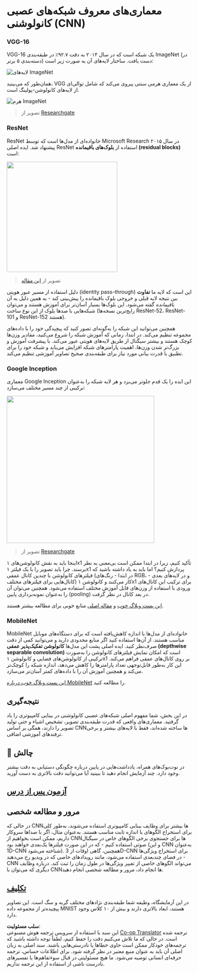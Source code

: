 <!--
CO_OP_TRANSLATOR_METADATA:
{
  "original_hash": "2f7b97b375358cb51a1e098df306bf73",
  "translation_date": "2025-08-24T10:30:04+00:00",
  "source_file": "lessons/4-ComputerVision/07-ConvNets/CNN_Architectures.md",
  "language_code": "fa"
}
-->
# معماری‌های معروف شبکه‌های عصبی کانولوشنی (CNN)

### VGG-16

VGG-16 یک شبکه است که در سال ۲۰۱۴ به دقت ۹۲.۷٪ در طبقه‌بندی ImageNet (در دسته‌بندی ۵ برتر) دست یافت. ساختار لایه‌های آن به صورت زیر است:

![لایه‌های ImageNet](../../../../../lessons/4-ComputerVision/07-ConvNets/images/vgg-16-arch1.jpg)

همان‌طور که می‌بینید، VGG از یک معماری هرمی سنتی پیروی می‌کند که شامل توالی‌ای از لایه‌های کانولوشن-پولینگ است.

![هرم ImageNet](../../../../../lessons/4-ComputerVision/07-ConvNets/images/vgg-16-arch.jpg)

> تصویر از [Researchgate](https://www.researchgate.net/figure/Vgg16-model-structure-To-get-the-VGG-NIN-model-we-replace-the-2-nd-4-th-6-th-7-th_fig2_335194493)

### ResNet

ResNet خانواده‌ای از مدل‌ها است که توسط Microsoft Research در سال ۲۰۱۵ پیشنهاد شد. ایده اصلی ResNet استفاده از **بلوک‌های باقیمانده (residual blocks)** است:

<img src="images/resnet-block.png" width="300"/>

> تصویر از [این مقاله](https://arxiv.org/pdf/1512.03385.pdf)

دلیل استفاده از مسیر عبور هویتی (identity pass-through) این است که لایه ما **تفاوت** بین نتیجه لایه قبلی و خروجی بلوک باقیمانده را پیش‌بینی کند - به همین دلیل به آن *باقیمانده* گفته می‌شود. این بلوک‌ها بسیار آسان‌تر برای آموزش هستند و می‌توان شبکه‌هایی با صدها بلوک از این نوع ساخت (رایج‌ترین نسخه‌ها ResNet-52، ResNet-101 و ResNet-152 هستند).

همچنین می‌توانید این شبکه را به‌گونه‌ای تصور کنید که پیچیدگی خود را با داده‌های مجموعه تنظیم می‌کند. در ابتدا، زمانی که آموزش شبکه را شروع می‌کنید، مقادیر وزن‌ها کوچک هستند و بیشتر سیگنال از طریق لایه‌های هویتی عبور می‌کند. با پیشرفت آموزش و بزرگ‌تر شدن وزن‌ها، اهمیت پارامترهای شبکه افزایش می‌یابد و شبکه خود را برای تطبیق با قدرت بیانی مورد نیاز برای طبقه‌بندی صحیح تصاویر آموزشی تنظیم می‌کند.

### Google Inception

معماری Google Inception این ایده را یک قدم جلوتر می‌برد و هر لایه شبکه را به‌عنوان ترکیبی از چند مسیر مختلف می‌سازد:

<img src="images/inception.png" width="400"/>

> تصویر از [Researchgate](https://www.researchgate.net/figure/Inception-module-with-dimension-reductions-left-and-schema-for-Inception-ResNet-v1_fig2_355547454)

اینجا باید به نقش کانولوشن‌های ۱x1 تأکید کنیم، زیرا در ابتدا ممکن است بی‌معنی به نظر برسند. چرا باید تصویر را با یک فیلتر ۱x1 پردازش کنیم؟ اما باید به یاد داشته باشید که فیلترهای کانولوشن با چندین کانال عمقی (در ابتدا - رنگ‌های RGB، و در لایه‌های بعدی - کانال‌هایی برای فیلترهای مختلف) کار می‌کنند و کانولوشن ۱x1 برای ترکیب این کانال‌های ورودی با استفاده از وزن‌های قابل آموزش مختلف استفاده می‌شود. همچنین می‌توان آن را به‌عنوان نمونه‌برداری پایین (pooling) در بعد کانال در نظر گرفت.

[این پست وبلاگ خوب](https://medium.com/analytics-vidhya/talented-mr-1x1-comprehensive-look-at-1x1-convolution-in-deep-learning-f6b355825578) و [مقاله اصلی](https://arxiv.org/pdf/1312.4400.pdf) منابع خوبی برای مطالعه بیشتر هستند.

### MobileNet

MobileNet خانواده‌ای از مدل‌ها با اندازه کاهش‌یافته است که برای دستگاه‌های موبایل مناسب هستند. از آن‌ها استفاده کنید اگر منابع محدودی دارید و می‌توانید کمی از دقت صرف‌نظر کنید. ایده اصلی پشت این مدل‌ها **کانولوشن تفکیک‌پذیر عمقی (depthwise separable convolution)** است که امکان نمایش فیلترهای کانولوشن را به‌صورت ترکیبی از کانولوشن‌های فضایی و کانولوشن ۱x1 بر روی کانال‌های عمقی فراهم می‌کند. این کار به‌طور قابل‌توجهی تعداد پارامترها را کاهش می‌دهد، اندازه شبکه را کوچک‌تر می‌کند و همچنین آموزش آن را با داده‌های کمتر آسان‌تر می‌سازد.

[این پست وبلاگ خوب درباره MobileNet](https://medium.com/analytics-vidhya/image-classification-with-mobilenet-cc6fbb2cd470) را مطالعه کنید.

## نتیجه‌گیری

در این بخش، شما مفهوم اصلی شبکه‌های عصبی کانولوشنی در بینایی کامپیوتری را یاد گرفتید. معماری‌های واقعی که قدرت طبقه‌بندی تصویر، تشخیص اشیاء و حتی تولید تصویر را دارند، همگی بر اساس CNN‌ها ساخته شده‌اند، فقط با لایه‌های بیشتر و برخی ترفندهای آموزشی اضافی.

## 🚀 چالش

در نوت‌بوک‌های همراه، یادداشت‌هایی در پایین درباره چگونگی دستیابی به دقت بیشتر وجود دارد. چند آزمایش انجام دهید تا ببینید آیا می‌توانید دقت بالاتری به دست آورید.

## [آزمون پس از درس](https://ff-quizzes.netlify.app/en/ai/quiz/14)

## مرور و مطالعه شخصی

در حالی که CNN‌ها بیشتر برای وظایف بینایی کامپیوتری استفاده می‌شوند، به‌طور کلی برای استخراج الگوهای با اندازه ثابت مناسب هستند. به‌عنوان مثال، اگر با صداها سروکار داریم، ممکن است بخواهیم از CNN‌ها برای جستجوی برخی الگوهای خاص در سیگنال صوتی استفاده کنیم - که در این صورت فیلترها یک‌بعدی خواهند بود (و این CNN به‌عنوان 1D-CNN شناخته می‌شود). همچنین، گاهی اوقات از 3D-CNN برای استخراج ویژگی‌ها در فضای چندبعدی استفاده می‌شود، مانند رویدادهای خاصی که در ویدیو رخ می‌دهند - CNN می‌تواند الگوهای خاصی از تغییر ویژگی‌ها در طول زمان را ثبت کند. درباره وظایف دیگری که می‌توان با CNN‌ها انجام داد، مرور و مطالعه شخصی انجام دهید.

## [تکلیف](lab/README.md)

در این آزمایشگاه، وظیفه شما طبقه‌بندی نژادهای مختلف گربه و سگ است. این تصاویر پیچیده‌تر از مجموعه داده MNIST هستند، ابعاد بالاتری دارند و بیش از ۱۰ کلاس وجود دارد.

**سلب مسئولیت**:  
این سند با استفاده از سرویس ترجمه هوش مصنوعی [Co-op Translator](https://github.com/Azure/co-op-translator) ترجمه شده است. در حالی که ما تلاش می‌کنیم دقت را حفظ کنیم، لطفاً توجه داشته باشید که ترجمه‌های خودکار ممکن است حاوی خطاها یا نادرستی‌هایی باشند. سند اصلی به زبان اصلی آن باید به عنوان منبع معتبر در نظر گرفته شود. برای اطلاعات حساس، ترجمه حرفه‌ای انسانی توصیه می‌شود. ما هیچ مسئولیتی در قبال سوءتفاهم‌ها یا تفسیرهای نادرست ناشی از استفاده از این ترجمه نداریم.